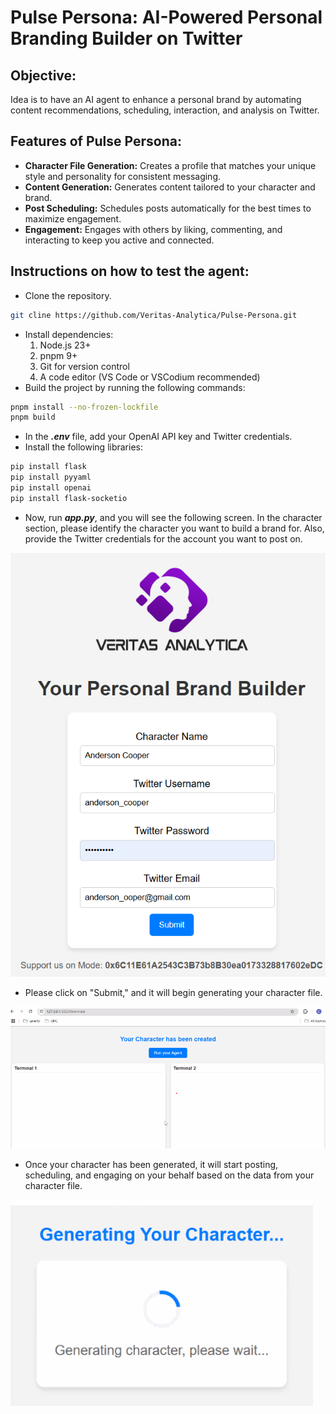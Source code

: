 # Pulse Persona: AI-Powered Personal Branding Builder on Twitter
## Objective:
Idea is to have an AI agent to enhance a  personal brand by automating content recommendations, scheduling, interaction, and analysis on Twitter.
## Features of Pulse Persona:
- **Character File Generation:** Creates a profile that matches your unique style and personality for consistent messaging.
- **Content Generation:** Generates content tailored to your character and brand.
- **Post Scheduling:** Schedules posts automatically for the best times to maximize engagement.
- **Engagement:** Engages with others by liking, commenting, and interacting to keep you active and connected.
## Instructions on how to test the agent:
- Clone the repository.
```bash
git cline https://github.com/Veritas-Analytica/Pulse-Persona.git
```
- Install dependencies:
    1. Node.js 23+
    2. pnpm 9+
    3. Git for version control
    4. A code editor (VS Code or VSCodium recommended)
- Build the project by running the following commands:
```bash
pnpm install --no-frozen-lockfile
pnpm build
```
- In the **_.env_** file, add your OpenAI API key and Twitter credentials.
- Install the following libraries:
```bash
pip install flask
pip install pyyaml
pip install openai
pip install flask-socketio
```
- Now, run **_app.py_**, and you will see the following screen. In the character section, please identify the character you want to build a brand for. Also, provide the Twitter credentials for the account you want to post on.

![Input](images/input.png "User Input")
- Please click on "Submit," and it will begin generating your character file.

![Generating](images/generating.png "Generating Character")
- Once your character has been generated, it will start posting, scheduling, and engaging on your behalf based on the data from your character file.

![Creating](images/creating.png "Response Creation")